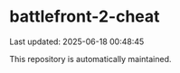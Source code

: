 # battlefront-2-cheat

Last updated: 2025-06-18 00:48:45

This repository is automatically maintained.

